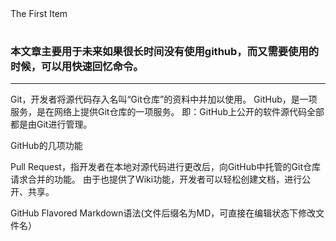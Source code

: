 <table> 
<tr>
The First Item
</tr>
</table>

### 本文章主要用于未来如果很长时间没有使用github，而又需要使用的时候，可以用快速回忆命令。

***

Git，开发者将源代码存入名叫“Git仓库”的资料中并加以使用。
GitHub，是一项服务，是在网络上提供Git仓库的一项服务。
即：GitHub上公开的软件源代码全部都是由Git进行管理。

GitHub的几项功能

Pull Request，指开发者在本地对源代码进行更改后，向GitHub中托管的Git仓库请求合并的功能。
由于也提供了Wiki功能，开发者可以轻松创建文档，进行公开、共享。

GitHub Flavored Markdown语法(文件后缀名为MD，可直接在编辑状态下修改文件名）


